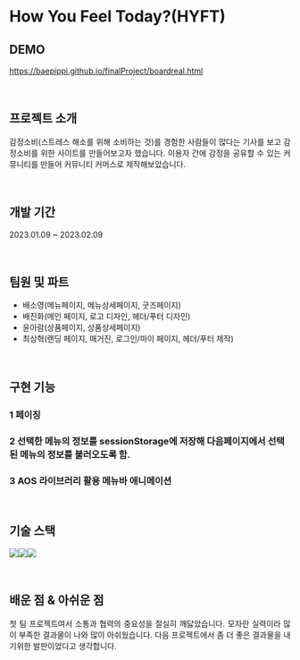 # How You Feel Today?(HYFT)

## DEMO
https://baepippi.github.io/finalProject/boardreal.html

<br>

## 프로젝트 소개

<p align="justify">
감정소비(스트레스 해소를 위해 소비하는 것)를 경험한 사람들이 많다는 기사를 보고 감정소비를 위한 사이트를 만들어보고자 했습니다.
이용자 간에 감정을 공유할 수 있는 커뮤니티를 만들어 커뮤니티 커머스로 제작해보았습니다.
</p>

<br>

## 개발 기간

<p align="justify">
2023.01.09 ~ 2023.02.09
</p>

<br>

## 팀원 및 파트

<ul>
<li> 배소영(메뉴페이지, 메뉴상세페이지, 굿즈페이지)</li>
<li>배진화(메인 페이지, 로고 디자인, 헤더/푸터 디자인)</li>
<li>윤아람(상품페이지, 상품상세페이지)</li>
<li>최상혁(랜딩 페이지, 매거진, 로그인/마이 페이지, 헤더/푸터 제작)</li>
</ul>

<br>

## 구현 기능

### 1 페이징

### 2 선택한 메뉴의 정보를 sessionStorage에 저장해 다음페이지에서 선택된 메뉴의 정보를 불러오도록 함.

### 3 AOS 라이브러리 활용 메뉴바 애니메이션 

<br>

## 기술 스택

<img src="https://img.shields.io/badge/html5-E34F26?style=for-the-badge&logo=html5&logoColor=white"><img src="https://img.shields.io/badge/css-1572B6?style=for-the-badge&logo=css3&logoColor=white"><img src="https://img.shields.io/badge/javascript-F7DF1E?style=for-the-badge&logo=javascript&logoColor=black">

<br>

## 배운 점 & 아쉬운 점

<p align="justify">
첫 팀 프로젝트여서 소통과 협력의 중요성을 절실히 깨닳았습니다.
모자란 실력이라 많이 부족한 결과물이 나와 많이 아쉬웠습니다. 다음 프로젝트에서 좀 더 좋은 결과물을 내기위한 발판이었다고 생각합니다.
</p>

<br>


